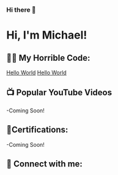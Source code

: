### Hi there 👋
<h1>Hi, I'm Michael!</h1>

<h2>👨‍💻 My Horrible Code:</h2>
<a href=https://github.com/MichaelVenturella/Helloworld> Hello World</a>
<a href=https://github.com/MichaelVenturella/Public-IP-Checker> Hello World</a>

<h2>📺 Popular YouTube Videos</h2>
-Coming Soon!
<h2> 📄Certifications:</h2>
-Coming Soon!
<h2> 🤳 Connect with me:</h2>

